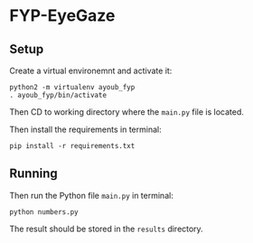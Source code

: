 # FYP-EyeGaze

## Setup

Create a virtual environemnt and activate it:
```
python2 -m virtualenv ayoub_fyp
. ayoub_fyp/bin/activate
```

Then CD to working directory where the `main.py` file is located.  

Then install the requirements in terminal:  
```
pip install -r requirements.txt
```

## Running

Then run the Python file `main.py` in terminal:  
```
python numbers.py
```

The result should be stored in the `results` directory.
